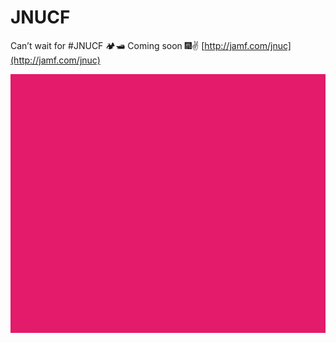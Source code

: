 # JNUCF
Can’t wait for #JNUCF 🏕🛥 Coming soon 🎆✌️
[http://jamf.com/jnuc](http://jamf.com/jnuc)

![Not Magenta](images/NotMagenta.png)
